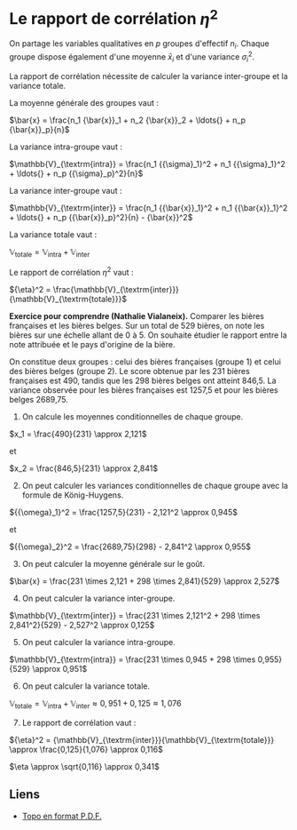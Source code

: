 # Le rapport de corrélation ${\eta}^2$

On partage les variables qualitatives en $p$ groupes d'effectif $n_i$. Chaque groupe dispose également d'une moyenne ${\bar{x}}_i$ et d'une variance ${{\sigma}_i}^2$.

La rapport de corrélation nécessite de calculer la variance inter-groupe et la variance totale.

La moyenne générale des groupes vaut :

$\bar{x} = \frac{n_1 {\bar{x}}_1 + n_2 {\bar{x}}_2 + \ldots{} + n_p {\bar{x}}_p}{n}$

La variance intra-groupe vaut :

$\mathbb{V}_{\textrm{intra}} = \frac{n_1 {{\sigma}_1}^2 + n_1 {{\sigma}_1}^2 + \ldots{} + n_p {{\sigma}_p}^2}{n}$

La variance inter-groupe vaut :

$\mathbb{V}_{\textrm{inter}} = \frac{n_1 {{\bar{x}}_1}^2 + n_1 {{\bar{x}}_1}^2 + \ldots{} + n_p {{\bar{x}}_p}^2}{n} - {\bar{x}}^2$

La variance totale vaut :

$\mathbb{V}_{\textrm{totale}} = \mathbb{V}_{\textrm{intra}} + \mathbb{V}_{\textrm{inter}}$

Le rapport de corrélation ${\eta}^2$ vaut :

${\eta}^2 = \frac{\mathbb{V}_{\textrm{inter}}}{\mathbb{V}_{\textrm{totale}}}$

**Exercice pour comprendre (Nathalie Vialaneix).** Comparer les bières françaises et les bières belges. Sur un total de 529 bières, on note les bières sur une échelle allant de 0 à 5. On souhaite étudier le rapport entre la note attribuée et le pays d'origine de la bière.

On constitue deux groupes : celui des bières françaises (groupe 1) et celui des bières belges (groupe 2). Le score obtenue par les 231 bières françaises est 490, tandis que les 298 bières belges ont atteint 846,5. La variance observée pour les bières françaises est 1257,5 et pour les bières belges 2689,75.

1. On calcule les moyennes conditionnelles de chaque groupe.

$x_1 = \frac{490}{231} \approx 2,121$

et

$x_2 = \frac{846,5}{231} \approx 2,841$

2. On peut calculer les variances conditionnelles de chaque groupe avec la formule de König-Huygens.

${{\omega}_1}^2 = \frac{1257,5}{231} - 2,121^2 \approx 0,945$

et

${{\omega}_2}^2 = \frac{2689,75}{298} - 2,841^2 \approx 0,955$

3. On peut calculer la moyenne générale sur le goût.

$\bar{x} = \frac{231 \times 2,121 + 298 \times 2,841}{529} \approx 2,527$

4. On peut calculer la variance inter-groupe.

$\mathbb{V}_{\textrm{inter}} = \frac{231 \times 2,121^2 + 298 \times 2,841^2}{529} - 2,527^2 \approx 0,125$

5. On peut calculer la variance intra-groupe.

$\mathbb{V}_{\textrm{intra}} = \frac{231 \times 0,945 + 298 \times 0,955}{529} \approx 0,951$

6. On peut calculer la variance totale.

$\mathbb{V}_{\textrm{totale}} = \mathbb{V}_{\textrm{intra}} + \mathbb{V}_{\textrm{inter}} \approx 0,951 + 0,125 \approx 1,076$

7. Le rapport de corrélation vaut :

${\eta}^2 = {\mathbb{V}_{\textrm{inter}}}{\mathbb{V}_{\textrm{totale}}} \approx \frac{0,125}{1,076} \approx 0,116$

$\eta \approx \sqrt{0,116} \approx 0,341$

## Liens

- [Topo en format P.D.F.](./PDF/02-Le-rapport-de-correlation-eta-2.pdf)
